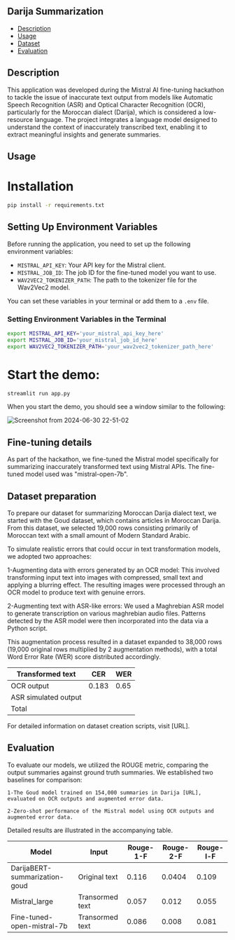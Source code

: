 ## Darija Summarization
- [Description](#Description)
- [Usage](#Usage)
- [Dataset](#Dataset_preparation)
- [Evaluation](#Evaluation)


## Description 
This application was developed during the Mistral AI fine-tuning hackathon to tackle the issue of inaccurate text output from models like Automatic Speech Recognition (ASR) and Optical Character Recognition (OCR), particularly for the Moroccan dialect (Darija), which is considered a low-resource language. The project integrates a language model designed to understand the context of inaccurately transcribed text, enabling it to extract meaningful insights and generate summaries.


## Usage

# Installation 
```bash
pip install -r requirements.txt
```

## Setting Up Environment Variables

Before running the application, you need to set up the following environment variables:

- `MISTRAL_API_KEY`: Your API key for the Mistral client.
- `MISTRAL_JOB_ID`: The job ID for the fine-tuned model you want to use.
- `WAV2VEC2_TOKENIZER_PATH`: The path to the tokenizer file for the Wav2Vec2 model.

You can set these variables in your terminal or add them to a `.env` file.

### Setting Environment Variables in the Terminal

```sh
export MISTRAL_API_KEY='your_mistral_api_key_here'
export MISTRAL_JOB_ID='your_mistral_job_id_here'
export WAV2VEC2_TOKENIZER_PATH='your_wav2vec2_tokenizer_path_here'
```
# Start the demo: 

```bash
streamlit run app.py
```

When you start the demo, you should see a window similar to the following:

![Screenshot from 2024-06-30 22-51-02](https://github.com/JAADARI/Mistral_FT_Hack/assets/78422942/b7d2a285-a36d-4049-bcad-37f703f7b8e5)


## Fine-tuning details 
As part of the hackathon, we fine-tuned the Mistral model specifically for summarizing inaccurately transformed text using Mistral APIs. The fine-tuned model used was "mistral-open-7b".


## Dataset preparation 
To prepare our dataset for summarizing Moroccan Darija dialect text, we started with the Goud dataset, which contains articles in Moroccan Darija. From this dataset, we selected 19,000 rows consisting primarily of Moroccan text with a small amount of Modern Standard Arabic.

To simulate realistic errors that could occur in text transformation models, we adopted two approaches:

1-Augmenting data with errors generated by an OCR model: This involved transforming input text into images with compressed, small text and applying a blurring effect. The resulting images were processed through an OCR model to produce text with genuine errors.

2-Augmenting text with ASR-like errors: We used a Maghrebian ASR model to generate transcription on various maghrebian audio files. Patterns detected by the ASR model were then incorporated into the data via a Python script.

This augmentation process resulted in a dataset expanded to 38,000 rows (19,000 original rows multiplied by 2 augmentation methods), with a total Word Error Rate (WER) score distributed accordingly.

| Transformed text             | CER           | WER|
|------------------------------|-----------------|-----------|
| OCR output |  0.183 | 0.65     |
| ASR simulated output | |  |
|Total  |  |    |


For detailed information on dataset creation scripts, visit [URL].

## Evaluation 
To evaluate our models, we utilized the ROUGE metric, comparing the output summaries against ground truth summaries. We established two baselines for comparison:

    1-The Goud model trained on 154,000 summaries in Darija [URL], evaluated on OCR outputs and augmented error data.

    2-Zero-shot performance of the Mistral model using OCR outputs and augmented error data.

Detailed results are illustrated in the accompanying table.

| Model                         | Input           | Rouge-1-F | Rouge-2-F | Rouge-l-F |
|-------------------------------|-----------------|-----------|-----------|-----------|
| DarijaBERT-summarization-goud | Original text   | 0.116     | 0.0404    | 0.109     |
| Mistral_large                 | Transormed text | 0.057     | 0.012     | 0.055     |
| Fine-tuned-open-mistral-7b    | Transormed text | 0.086     | 0.008     | 0.081     |

